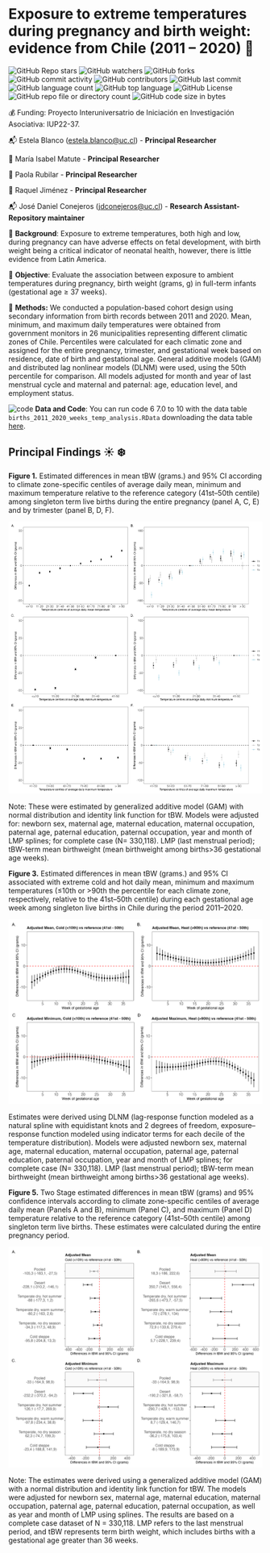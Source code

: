 
#  Exposure to extreme temperatures during pregnancy and birth weight: evidence from Chile (2011 – 2020) :baby:

![GitHub Repo stars](https://img.shields.io/github/stars/ClimChange-NewbornHealth/CIIIA-ClimateBirthWeightAnalysis)
![GitHub watchers](https://img.shields.io/github/watchers/ClimChange-NewbornHealth/CIIIA-ClimateBirthWeightAnalysis)
![GitHub forks](https://img.shields.io/github/forks/ClimChange-NewbornHealth/CIIIA-ClimateBirthWeightAnalysis)
![GitHub commit activity](https://img.shields.io/github/commit-activity/t/ClimChange-NewbornHealth/CIIIA-ClimateBirthWeightAnalysis)
![GitHub contributors](https://img.shields.io/github/contributors/ClimChange-NewbornHealth/CIIIA-ClimateBirthWeightAnalysis)
![GitHub last commit](https://img.shields.io/github/last-commit/ClimChange-NewbornHealth/CIIIA-ClimateBirthWeightAnalysis)
![GitHub language count](https://img.shields.io/github/languages/count/ClimChange-NewbornHealth/CIIIA-ClimateBirthWeightAnalysis)
![GitHub top language](https://img.shields.io/github/languages/top/ClimChange-NewbornHealth/CIIIA-ClimateBirthWeightAnalysis)
![GitHub License](https://img.shields.io/github/license/ClimChange-NewbornHealth/CIIIA-ClimateBirthWeightAnalysis)
![GitHub repo file or directory count](https://img.shields.io/github/directory-file-count/ClimChange-NewbornHealth/CIIIA-ClimateBirthWeightAnalysis)
![GitHub code size in bytes](https://img.shields.io/github/languages/code-size/ClimChange-NewbornHealth/CIIIA-ClimateBirthWeightAnalysis)


:moneybag: Funding: Proyecto Interuniversatrio de Iniciación en Investigación Asociativa: IUP22-37. 

:mailbox_with_mail: Estela Blanco (<estela.blanco@uc.cl>) -  **Principal Researcher**

:paperclip: María Isabel Matute -  **Principal Researcher**

:paperclip: Paola Rubilar -  **Principal Researcher**

:paperclip: Raquel Jiménez -  **Principal Researcher**

:mailbox_with_mail: José Daniel Conejeros (<jdconejeros@uc.cl>) - **Research Assistant-Repository maintainer**

:pushpin: **Background**: Exposure to extreme temperatures, both high and low, during pregnancy can have adverse effects on fetal development, with birth weight being a critical indicator of neonatal health, however, there is little evidence from Latin America.

:pushpin: **Objective**: Evaluate the association between exposure to ambient temperatures during pregnancy, birth weight (grams, g) in full-term infants (gestational age ≥ 37 weeks).

:pushpin: **Methods:** We conducted a population-based cohort design using secondary information from birth records between 2011 and 2020. Mean, minimum, and maximum daily temperatures were obtained from government monitors in 26 municipalities representing different climatic zones of Chile. Percentiles were calculated for each climatic zone and assigned for the entire pregnancy, trimester, and gestational week based on residence, date of birth and gestational age. General additive models (GAM) and distributed lag nonlinear models (DLNM) were used, using the 50th percentile for comparison. All models adjusted for month and year of last menstrual cycle and maternal and paternal: age, education level, and employment status.

![code](https://skillicons.dev/icons?i=r) **Data and Code**: You can run code 6 7.0 to 10 with the data table `births_2011_2020_weeks_temp_analysis.RData` downloading the data table [here](https://www.dropbox.com/scl/fi/6ngi8nfcszc0p86ozcgs2/births_2011_2020_weeks_temp_analysis.RData?rlkey=m7qdpqsy0ffx7s6g7r3hbl440&st=rl1uwsqc&dl=0).

## Principal Findings :sunny: :snowflake:

**Figure 1.** Estimated differences in mean tBW (grams.) and 95% CI according to climate zone-specific centiles of average daily mean, minimum and maximum temperature relative to the reference category (41st–50th centile) among singleton term live births during the entire pregnancy (panel A, C, E) and by trimester (panel B, D, F).

![](/Output_analysis/temp/fig/Adjusted_GAM_models_tbw_trim_full.png)

Note: These were estimated by generalized additive model (GAM) with normal distribution and identity link function for tBW. Models were adjusted for: newborn sex, maternal age, maternal education, maternal occupation, paternal age, paternal education, paternal occupation, year and month of LMP splines; for complete case (N= 330,118). LMP (last menstrual period); tBW-term mean birthweight (mean birthweight among births>36 gestational age weeks).

**Figure 3.** Estimated differences in mean tBW (grams.) and 95% CI associated with extreme cold and hot daily mean, minimum and maximum temperatures (≤10th or >90th the percentile for each climate zone, respectively, relative to the 41st–50th centile) during each gestational age week among singleton live births in Chile during the period 2011–2020. 

![](/Output_analysis/dlnm/fig/DLNM_tBW.png)

Estimates were derived using DLNM (lag-response function modeled as a natural spline with equidistant knots and 2 degrees of freedom, exposure–response function modeled using indicator terms for each decile of the temperature distribution). Models were adjusted newborn sex, maternal age, maternal education, maternal occupation, paternal age, paternal education, paternal occupation, year and month of LMP splines; for complete case (N= 330,118). LMP (last menstrual period); tBW-term mean birthweight (mean birthweight among births>36 gestational age weeks).

**Figure 5.** Two Stage estimated differences in mean tBW (grams) and 95% confidence intervals according to climate zone-specific centiles of average daily mean (Panels A and B), minimum (Panel C), and maximum (Panel D) temperature relative to the reference category (41st–50th centile) among singleton term live births. These estimates were calculated during the entire pregnancy period.

![](/Output_analysis/2Stage/2Stage_tBW.png)

Note: The estimates were derived using a generalized additive model (GAM) with a normal distribution and identity link function for tBW. The models were adjusted for newborn sex, maternal age, maternal education, maternal occupation, paternal age, paternal education, paternal occupation, as well as year and month of LMP using splines. The results are based on a complete case dataset of N = 330,118. LMP refers to the last menstrual period, and tBW represents term birth weight, which includes births with a gestational age greater than 36 weeks.

